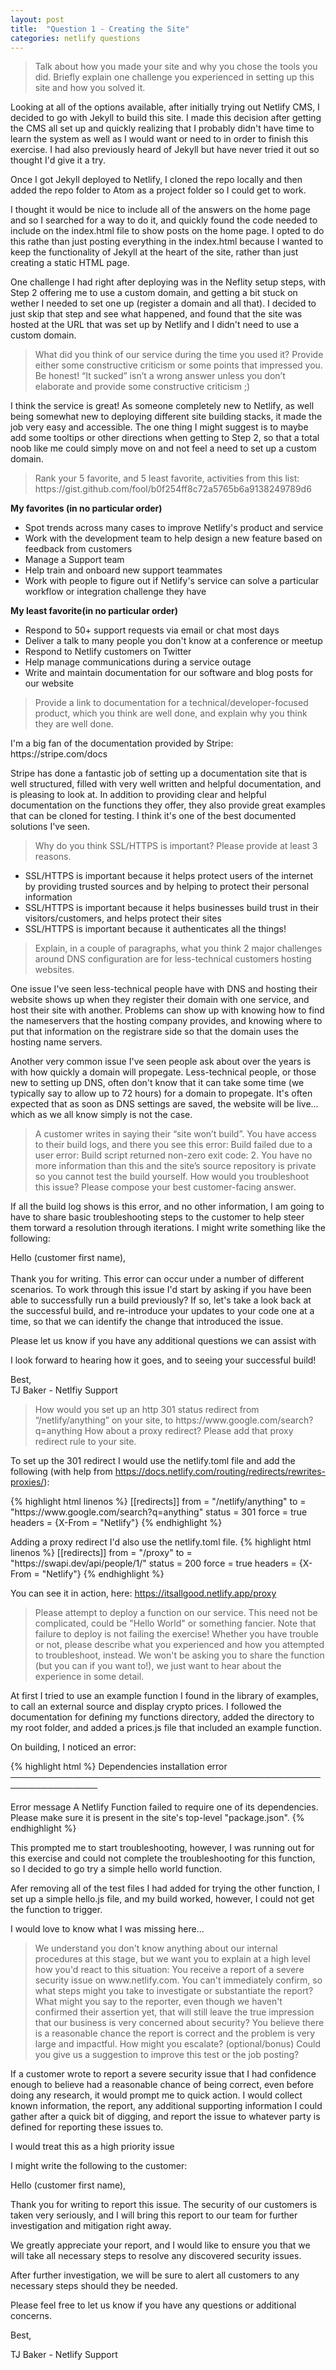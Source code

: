 ```yaml
---
layout: post
title:  "Question 1 - Creating the Site"
categories: netlify questions
---
```

<p><blockquote>Talk about how you made your site and why you chose the tools you did. Briefly explain one challenge you experienced in setting up this site and how you solved it.</blockquote></p>

<p>Looking at all of the options available, after initially trying out Netlify CMS, I decided to go with Jekyll to build this site. I made this decision after getting the CMS all set up and quickly realizing that I probably didn't have time to learn the system as well as I would want or need to in order to finish this exercise. I had also previously heard of Jekyll but have never tried it out so thought I'd give it a try.</p>
<p>Once I got Jekyll deployed to Netlify, I cloned the repo locally and then added the repo folder to Atom as a project folder so I could get to work.</p>
<p>I thought it would be nice to include all of the answers on the home page and so I searched for a way to do it, and quickly found the code needed to include on the index.html file to show posts on the home page. I opted to do this rathe than just posting everything in the index.html because I wanted to keep the functionality of Jekyll at the heart of the site, rather than just creating a static HTML page.</p>

<p>One challenge I had right after deploying was in the Neflity setup steps, with Step 2 offering me to use a custom domain, and getting a bit stuck on wether I needed to set one up (register a domain and all that). I decided to just skip that step and see what happened, and found that the site was hosted at the URL that was set up by Netlify and I didn't need to use a custom domain.</p>



<p><blockquote>What did you think of our service during the time you used it? Provide either some constructive criticism or some points that impressed you. Be honest! “It sucked” isn’t a wrong answer unless you don’t elaborate and provide some constructive criticism ;)</blockquote></p>

<p>I think the service is great! As someone completely new to Netlify, as well being somewhat new to deploying different site building stacks, it made the job very easy and accessible. The one thing I might suggest is to maybe add some tooltips or other directions when getting to Step 2, so that a total noob like me could simply move on and not feel a need to set up a custom domain.</p>




<p><blockquote>Rank your 5 favorite, and 5 least favorite, activities from this list: https://gist.github.com/fool/b0f254ff8c72a5765b6a9138249789d6</blockquote></p>
<p><b>My favorites (in no particular order)</b><br>
<ul>
  <li>Spot trends across many cases to improve Netlify's product and service</li>
  <li>Work with the development team to help design a new feature based on feedback from customers</li>
  <li>Manage a Support team</li>
  <li>Help train and onboard new support teammates</li>
  <li>Work with people to figure out if Netlify's service can solve a particular workflow or integration challenge they have</li>
</ul>
</p>

<p><b>My least favorite(in no particular order)</b><br>
<ul>
  <li>Respond to 50+ support requests via email or chat most days</li>
  <li>Deliver a talk to many people you don't know at a conference or meetup</li>
  <li>Respond to Netlify customers on Twitter</li>
  <li>Help manage communications during a service outage</li>
  <li>Write and maintain documentation for our software and blog posts for our website</li>
</ul>
</p>



<p><blockquote>Provide a link to documentation for a technical/developer-focused product, which you think are well done, and explain why you think they are well done.</blockquote></p>
<p>I'm a big fan of the documentation provided by Stripe: https://stripe.com/docs<p>
<p>Stripe has done a fantastic job of setting up a documentation site that is well structured, filled with very well written and helpful documentation, and is pleasing to look at. In addition to providing clear and helpful documentation on the functions they offer, they also provide great examples that can be cloned for testing. I think it's one of the best documented solutions I've seen.</p>

<p><blockquote>Why do you think SSL/HTTPS is important? Please provide at least 3 reasons.</blockquote><p>
<p><ul>
  <li>SSL/HTTPS is important because it helps protect users of the internet by providing trusted sources and by helping to protect their personal information</li>
  <li>SSL/HTTPS is important because it helps businesses build trust in their visitors/customers, and helps protect their sites</li>
  <li>SSL/HTTPS is important because it authenticates all the things!</li>
</ul>
</p>


<p><blockquote>Explain, in a couple of paragraphs, what you think 2 major challenges around DNS configuration are for less-technical customers hosting websites.</blockquote></p>

<p>One issue I've seen less-technical people have with DNS and hosting their website shows up when they register their domain with one service, and host their site with another. Problems can show up with knowing how to find the nameservers that the hosting company provides, and knowing where to put that information on the registrare side so that the domain uses the hosting name servers.</p>
<p>Another very common issue I've seen people ask about over the years is with how quickly a domain will propegate. Less-technical people, or those new to setting up DNS, often don't know that it can take some time (we typically say to allow up to 72 hours) for a domain to propegate. It's often expected that as soon as DNS settings are saved, the website will be live... which as we all know simply is not the case.</p>

<p><blockquote>A customer writes in saying their “site won’t build”. You have access to their build logs, and there you see this error: Build failed due to a user error: Build script returned non-zero exit code: 2. You have no more information than this and the site’s source repository is private so you cannot test the build yourself. How would you troubleshoot this issue? Please compose your best customer-facing answer.</blockquote></p>

<p>If all the build log shows is this error, and no other information, I am going to have to share basic troubleshooting steps to the customer to help steer them torward a resolution through iterations. I might write something like the following:</p>

<p>Hello (customer first name),<br><br>
Thank you for writing. This error can occur under a number of different scenarios. To work through this issue I'd start by asking if you have been able to successfully run a build previously? If so, let's take a look back at the successful build, and re-introduce your updates to your code one at a time, so that we can identify the change that introduced the issue.<p>
<p>Please let us know if you have any additional questions we can assist with<p>
<p>I look forward to hearing how it goes, and to seeing your successful build!</p>
<p>Best,<br>
TJ Baker - Netlfiy Support</p>



<p><blockquote>How would you set up an http 301 status redirect from “/netlify/anything” on your site, to https://www.google.com/search?q=anything How about a proxy redirect? Please add that proxy redirect rule to your site.</blockquote></p>

<p>To set up the 301 redirect I would use the netlify.toml file and add the following (with help from <a href="https://docs.netlify.com/routing/redirects/rewrites-proxies/">https://docs.netlify.com/routing/redirects/rewrites-proxies/</a>):</p>
{% highlight html linenos %}
  [[redirects]]
  from = "/netlify/anything"
  to = "https://www.google.com/search?q=anything"
  status = 301
  force = true
  headers = {X-From = "Netlify"}
{% endhighlight %}


<p>Adding a proxy redirect I'd also use the netlify.toml file.
{% highlight html linenos %}
[[redirects]]
  from = "/proxy"
  to = "https://swapi.dev/api/people/1/"
  status = 200
  force = true
  headers = {X-From = "Netlify"}
{% endhighlight %}
<p>You can see it in action, here: <a href="https://itsallgood.netlify.app/proxy">https://itsallgood.netlify.app/proxy</a></p>

<p><blockquote>Please attempt to deploy a function on our service. This need not be complicated, could be "Hello World" or something fancier. Note that failure to deploy is not failing the exercise! Whether you have trouble or not, please describe what you experienced and how you attempted to troubleshoot, instead. We won't be asking you to share the function (but you can if you want to!), we just want to hear about the experience in some detail.</blockquote></p>
<p>At first I tried to use an example function I found in the library of examples, to call an external source and display crypto prices. I followed the documentation for defining my functions directory, added the directory to my root folder, and added a prices.js file that included an example function.<p>
  <p>On building, I noticed an error:<p>
{% highlight html %}
  Dependencies installation error                               
────────────────────────────────────────────────────────────────

Error message
A Netlify Function failed to require one of its dependencies.
Please make sure it is present in the site's top-level "package.json".
{% endhighlight %}
<p>This prompted me to start troubleshooting, however, I was running out for this exercise and could not complete the troubleshooting for this function, so I decided to go try a simple hello world function.</p>
<p>Afer removing all of the test files I had added for trying the other function, I set up a simple hello.js file, and my build worked, however, I could not get the function to trigger.<p>
<p>I would love to know what I was missing here...<p>


<p><blockquote>We understand you don't know anything about our internal procedures at this stage, but we want you to explain at a high level how you'd react to this situation: You receive a report of a severe security issue on www.netlify.com. You can't immediately confirm, so what steps might you take to investigate or substantiate the report? What might you say to the reporter, even though we haven't confirmed their assertion yet, that will still leave the true impression that our business is very concerned about security? You believe there is a reasonable chance the report is correct and the problem is very large and impactful. How might you escalate?
(optional/bonus) Could you give us a suggestion to improve this test or the job posting?</blockquote></p>

<p>If a customer wrote to report a severe security issue that I had confidence enough to believe had a reasonable chance of being correct, even before doing any research, it would prompt me to quick action. I would collect known information, the report, any additional supporting information I could gather after a quick bit of digging, and report the issue to whatever party is defined for reporting these issues to.<p>
<p>I would treat this as a high priority issue<p>

<p>I might write the following to the customer:<p>

<p>Hello (customer first name),<p>
<p>Thank you for writing to report this issue. The security of our customers is taken very seriously, and I will bring this report to our team for further investigation and mitigation right away.</p>
<p>We greatly appreciate your report, and I would like to ensure you that we will take all necessary steps to resolve any discovered security issues.<p>
<p>After further investigation, we will be sure to alert all customers to any necessary steps should they be needed.</p>
<p>Please feel free to let us know if you have any questions or additional concerns.</p>
<p>Best,<p>
<p>TJ Baker - Netlify Support</p>
